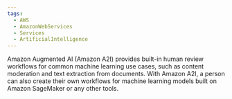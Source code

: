 ```yaml
---
tags:
  - AWS
  - AmazonWebServices
  - Services
  - ArtificialIntelligence
---
```

Amazon Augmented AI (Amazon A2I) provides built-in human review workflows for common machine learning use cases, such as content moderation and text extraction from documents. With Amazon A2I, a person can also create their own workflows for machine learning models built on Amazon SageMaker or any other tools.